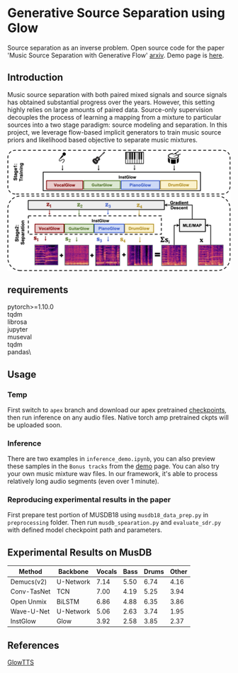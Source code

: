 
# Generative Source Separation using Glow
Source separation as an inverse problem. Open source code for the paper 'Music Source Separation with Generative Flow' [arxiv](https://arxiv.org/abs/2204.09079). Demo page is [here](https://airlabur.github.io/gss/).

## Introduction
Music source separation with both paired mixed signals and source signals has obtained substantial progress over the years. However, this setting highly relies on large amounts of paired data. Source-only supervision decouples the process of learning a mapping from a mixture to particular sources into a two stage paradigm: source modeling and separation. In this project, we leverage flow-based implicit generators to train music source priors and likelihood based objective to separate music mixtures.

<p align="center"><img align="center" src="./diagram.png", width=900></p>

## requirements
pytorch>=1.10.0\
tqdm\
librosa\
jupyter\
museval\
tqdm\
pandas\

## Usage

### Temp
First switch to `apex` branch and download our apex pretrained [checkpoints](https://drive.google.com/file/d/16_L8-f1mYZ7oHnoxDpVTjAEpDHeBEb2y/view?usp=sharing), then run inference on any audio files. Native torch amp pretrained ckpts will be uploaded soon.
    
### Inference
There are two examples in `inference_demo.ipynb`, you can also preview these samples in the `Bonus tracks` from the [demo](https://airlabur.github.io/gss/) page. You can also try your own music mixture wav files. In our framework, it's able to process relatively long audio segments (even over 1 minute).

### Reproducing experimental results in the paper
First prepare test portion of MUSDB18 using `musdb18_data_prep.py` in `preprocessing` folder. Then run `musdb_spearation.py` and `evaluate_sdr.py` with defined model checkpoint path and parameters.

## Experimental Results on MusDB
| Method     |Backbone   |  Vocals  | Bass     |Drums     | Other    |
|------------|-----------|----------|----------|----------|----------|
| Demucs(v2) | U-Network |7.14      |5.50      |6.74      |4.16      |
| Conv-TasNet|TCN        |7.00      |4.19      |5.25      |3.94      |
| Open Unmix |BiLSTM     |6.86      |4.88      |6.35      |3.86      |
| Wave-U-Net  | U-Network |5.06      |2.63      |3.74      |1.95      |
| InstGlow   |Glow       |3.92      |2.58      |3.85      |2.37      |

## References
[GlowTTS](https://github.com/jaywalnut310/glow-tts)

